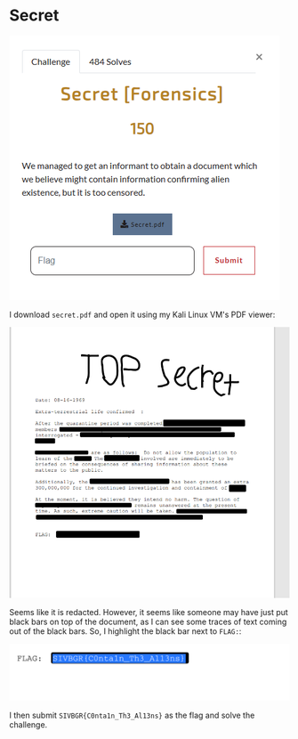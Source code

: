 # Secret  

![](../images/secret-part-1.png)  

I download `secret.pdf` and open it using my Kali Linux VM's PDF viewer: 

![](../images/secret-part-2.png) 

Seems like it is redacted. However, it seems like someone may have just put black bars on top of the document, as I can see some traces of text coming out of the black bars. So, I highlight the black bar next to `FLAG:`: 

![](../images/secret-part-3.png) 

I then submit `SIVBGR{C0nta1n_Th3_Al13ns}` as the flag and solve the challenge. 
